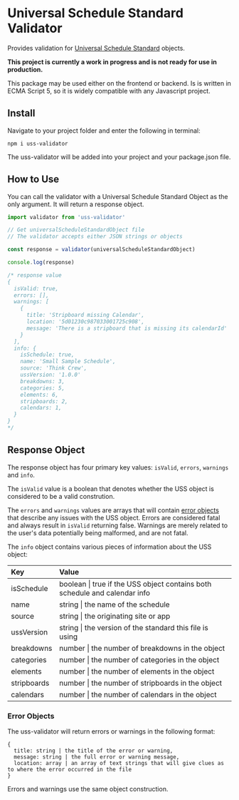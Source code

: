 # Universal Schedule Standard Validator 

Provides validation for [Universal Schedule Standard](https://github.com/UniversalScheduleStandard/UniversalScheduleStandard) objects. 

**This project is currently a work in progress and is not ready for use in production.**

This package may be used either on the frontend or backend. Is is written in ECMA Script 5, so it is widely compatible with any Javascript project. 

## Install

Navigate to your project folder and enter the following in terminal:

```
npm i uss-validator
```

The uss-validator will be added into your project and your package.json file. 

## How to Use

You can call the validator with a Universal Schedule Standard Object as the only argument. It will return a response object. 

```js
import validator from 'uss-validator'

// Get universalScheduleStandardObject file
// The validator accepts either JSON strings or objects

const response = validator(universalScheduleStandardObject)

console.log(response)

/* response value
{  
  isValid: true,
  errors: [],
  warnings: [
    { 
      title: 'Stripboard missing Calendar', 
      location: '5d01230c987033001725c908',
      message: 'There is a stripboard that is missing its calendarId'
    }
  ],
  info: { 
    isSchedule: true,
    name: 'Small Sample Schedule',
    source: 'Think Crew',
    ussVersion: '1.0.0' 
    breakdowns: 3,
    categories: 5,
    elements: 6,
    stripboards: 2,
    calendars: 1,
  }
}
*/
```

## Response Object

The response object has four primary key values: `isValid`, `errors`, `warnings` and `info`. 

The `isValid` value is a boolean that denotes whether the USS object is considered to be a valid constrution. 

The `errors` and `warnings` values are arrays that will contain [error objects](#error-objects) that describe any issues with the USS object. Errors are considered fatal and always result in `isValid` returning false. Warnings are merely related to the user's data potentially being malformed, and are not fatal. 

The `info` object contains various pieces of information about the USS object:

| Key        | Value |
| :---       | :--- |
| isSchedule | boolean \| true if the USS object contains both schedule and calendar info |
| name       | string \| the name of the schedule   |
| source     | string \| the originating site or app   |
| ussVersion | string \| the version of the standard this file is using   |
| breakdowns | number \| the number of breakdowns in the object |
| categories | number \| the number of categories in the object |
| elements   | number \| the number of elements in the object |
| stripboards| number \| the number of stripboards in the object |
| calendars  | number \| the number of calendars in the object |

### Error Objects

The uss-validator will return errors or warnings in the following format:

```
{
  title: string | the title of the error or warning,
  message: string | the full error or warning message,
  location: array | an array of text strings that will give clues as to where the error occurred in the file
}
```

Errors and warnings use the same object construction. 